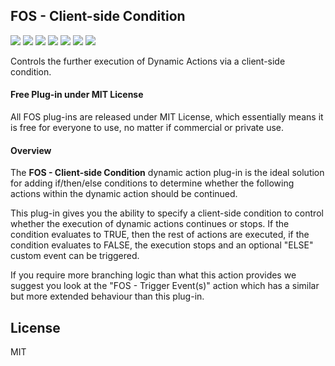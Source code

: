 ## FOS - Client-side Condition

![](https://img.shields.io/badge/Plug--in_Type-Dynamic_Action-orange.svg) ![](https://img.shields.io/badge/APEX-19.2-success.svg) ![](https://img.shields.io/badge/APEX-20.1-success.svg) ![](https://img.shields.io/badge/APEX-20.2-success.svg) ![](https://img.shields.io/badge/APEX-21.1-success.svg) ![](https://img.shields.io/badge/APEX-21.2-success.svg) ![](https://img.shields.io/badge/APEX-22.1-success.svg)

Controls the further execution of Dynamic Actions via a client-side condition.
<h4>Free Plug-in under MIT License</h4>
<p>
All FOS plug-ins are released under MIT License, which essentially means it is free for everyone to use, no matter if commercial or private use.
</p>
<h4>Overview</h4>
<p>The <strong>FOS - Client-side Condition</strong> dynamic action plug-in is the ideal solution for adding if/then/else conditions to determine whether the following actions within the dynamic action should be continued.<p>
This plug-in gives you the ability to specify a client-side condition to control whether the execution of dynamic actions continues or stops. If the condition evaluates to TRUE, then the rest of actions are executed, if the condition evaluates to FALSE, the execution stops and an optional "ELSE" custom event can be triggered.</p>
<p>If you require more branching logic than what this action provides we suggest you look at the "FOS - Trigger Event(s)" action which has a similar but more extended behaviour than this plug-in.</p>

## License

MIT

